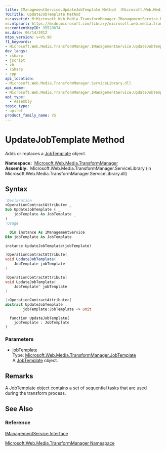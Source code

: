```yaml
---
title: IManagementService.UpdateJobTemplate Method  (Microsoft.Web.Media.TransformManager)
TOCTitle: UpdateJobTemplate Method
ms:assetid: M:Microsoft.Web.Media.TransformManager.IManagementService.UpdateJobTemplate(Microsoft.Web.Media.TransformManager.JobTemplate)
ms:mtpsurl: https://msdn.microsoft.com/library/microsoft.web.media.transformmanager.imanagementservice.updatejobtemplate(v=VS.90)
ms:contentKeyID: 35520674
ms.date: 06/14/2012
mtps_version: v=VS.90
f1_keywords:
- Microsoft.Web.Media.TransformManager.IManagementService.UpdateJobTemplate
dev_langs:
- csharp
- jscript
- vb
- FSharp
- cpp
api_location:
- Microsoft.Web.Media.TransformManager.ServiceLibrary.dll
api_name:
- Microsoft.Web.Media.TransformManager.IManagementService.UpdateJobTemplate
api_type:
  - Assembly
topic_type:
- apiref
product_family_name: VS
---
```


# UpdateJobTemplate Method

Adds or replaces a [JobTemplate](jobtemplate-class-microsoft-web-media-transformmanager.md) object.

**Namespace:**  [Microsoft.Web.Media.TransformManager](microsoft-web-media-transformmanager-namespace.md)  
**Assembly:**  Microsoft.Web.Media.TransformManager.ServiceLibrary (in Microsoft.Web.Media.TransformManager.ServiceLibrary.dll)

## Syntax

```vb
'Declaration
<OperationContractAttribute> _
Sub UpdateJobTemplate ( _
    jobTemplate As JobTemplate _
)
'Usage

  Dim instance As IManagementService
Dim jobTemplate As JobTemplate

instance.UpdateJobTemplate(jobTemplate)
```

```csharp
[OperationContractAttribute]
void UpdateJobTemplate(
    JobTemplate jobTemplate
)
```

```cpp
[OperationContractAttribute]
void UpdateJobTemplate(
    JobTemplate^ jobTemplate
)
```

``` fsharp
[<OperationContractAttribute>]
abstract UpdateJobTemplate : 
        jobTemplate:JobTemplate -> unit 
```

```jscript
  function UpdateJobTemplate(
    jobTemplate : JobTemplate
)
```

### Parameters

  - jobTemplate  
    Type: [Microsoft.Web.Media.TransformManager.JobTemplate](jobtemplate-class-microsoft-web-media-transformmanager.md)  
    A [JobTemplate](jobtemplate-class-microsoft-web-media-transformmanager.md) object.  

## Remarks

A [JobTemplate](jobtemplate-class-microsoft-web-media-transformmanager.md) object contains a set of sequential tasks that are used during the transform process.

## See Also

### Reference

[IManagementService Interface](imanagementservice-interface-microsoft-web-media-transformmanager.md)

[Microsoft.Web.Media.TransformManager Namespace](microsoft-web-media-transformmanager-namespace.md)

